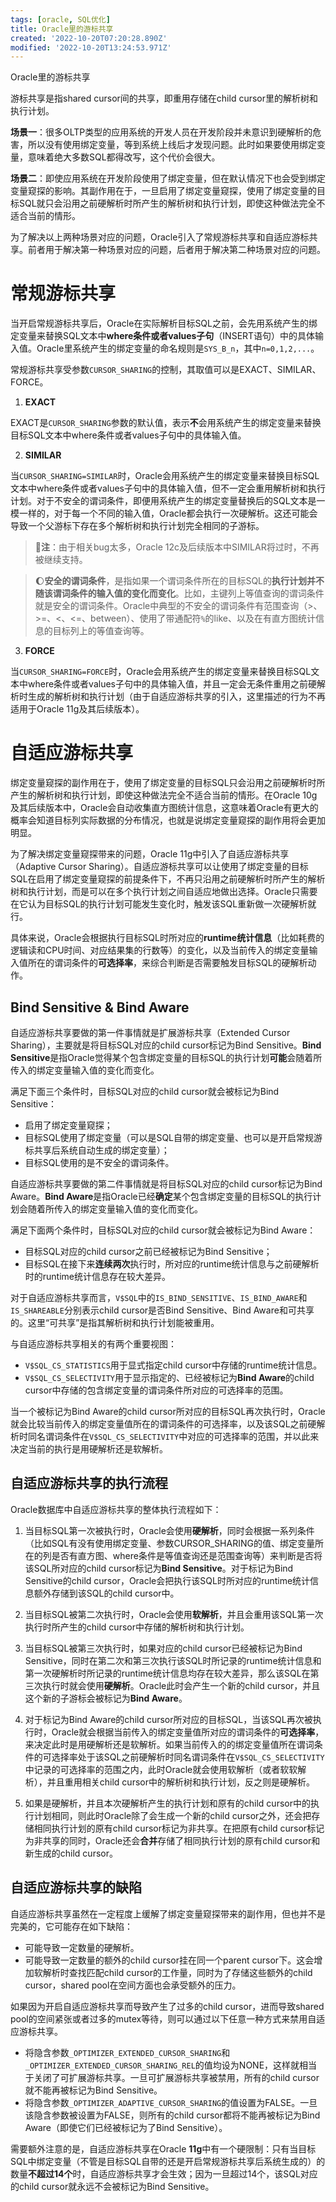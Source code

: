 ```yaml
---
tags: [oracle, SQL优化]
title: Oracle里的游标共享
created: '2022-10-20T07:20:28.890Z'
modified: '2022-10-20T13:24:53.971Z'
---
```


Oracle里的游标共享

游标共享是指shared cursor间的共享，即重用存储在child cursor里的解析树和执行计划。

**场景一**：很多OLTP类型的应用系统的开发人员在开发阶段并未意识到硬解析的危害，所以没有使用绑定变量，等到系统上线后才发现问题。此时如果要使用绑定变量，意味着绝大多数SQL都得改写，这个代价会很大。

**场景二**：即使应用系统在开发阶段使用了绑定变量，但在默认情况下也会受到绑定变量窥探的影响。其副作用在于，一旦启用了绑定变量窥探，使用了绑定变量的目标SQL就只会沿用之前硬解析时所产生的解析树和执行计划，即使这种做法完全不适合当前的情形。

为了解决以上两种场景对应的问题，Oracle引入了常规游标共享和自适应游标共享。前者用于解决第一种场景对应的问题，后者用于解决第二种场景对应的问题。

# 常规游标共享
当开启常规游标共享后，Oracle在实际解析目标SQL之前，会先用系统产生的绑定变量来替换SQL文本中**where条件或者values子句**（INSERT语句）中的具体输入值。Oracle里系统产生的绑定变量的命名规则是`SYS_B_n`，其中`n=0,1,2,...`。

常规游标共享受参数`CURSOR_SHARING`的控制，其取值可以是EXACT、SIMILAR、FORCE。

1. **EXACT**

EXACT是`CURSOR_SHARING`参数的默认值，表示**不**会用系统产生的绑定变量来替换目标SQL文本中where条件或者values子句中的具体输入值。

2. **SIMILAR**

当`CURSOR_SHARING=SIMILAR`时，Oracle会用系统产生的绑定变量来替换目标SQL文本中where条件或者values子句中的具体输入值，但不一定会重用解析树和执行计划。对于不安全的谓词条件，即便用系统产生的绑定变量替换后的SQL文本是一模一样的，对于每一个不同的输入值，Oracle都会执行一次硬解析。这还可能会导致一个父游标下存在多个解析树和执行计划完全相同的子游标。

>:eagle:**注**：由于相关bug太多，Oracle 12c及后续版本中SIMILAR将过时，不再被继续支持。

>:moon:**安全的谓词条件**，是指如果一个谓词条件所在的目标SQL的**执行计划并不随该谓词条件的输入值的变化而变化**。比如，主键列上等值查询的谓词条件就是安全的谓词条件。Oracle中典型的不安全的谓词条件有范围查询（>、>=、<、<=、between）、使用了带通配符`%`的like、以及在有直方图统计信息的目标列上的等值查询等。

3. **FORCE**

当`CURSOR_SHARING=FORCE`时，Oracle会用系统产生的绑定变量来替换目标SQL文本中where条件或者values子句中的具体输入值，并且一定会无条件重用之前硬解析时生成的解析树和执行计划（由于自适应游标共享的引入，这里描述的行为不再适用于Oracle 11g及其后续版本）。

# 自适应游标共享
绑定变量窥探的副作用在于，使用了绑定变量的目标SQL只会沿用之前硬解析时所产生的解析树和执行计划，即使这种做法完全不适合当前的情形。在Oracle 10g及其后续版本中，Oracle会自动收集直方图统计信息，这意味着Oracle有更大的概率会知道目标列实际数据的分布情况，也就是说绑定变量窥探的副作用将会更加明显。

为了解决绑定变量窥探带来的问题，Oracle 11g中引入了自适应游标共享（Adaptive Cursor Sharing）。自适应游标共享可以让使用了绑定变量的目标SQL在启用了绑定变量窥探的前提条件下，不再只沿用之前硬解析时所产生的解析树和执行计划，而是可以在多个执行计划之间自适应地做出选择。Oracle只需要在它认为目标SQL的执行计划可能发生变化时，触发该SQL重新做一次硬解析就行。

具体来说，Oracle会根据执行目标SQL时所对应的**runtime统计信息**（比如耗费的逻辑读和CPU时间、对应结果集的行数等）的变化，以及当前传入的绑定变量输入值所在的谓词条件的**可选择率**，来综合判断是否需要触发目标SQL的硬解析动作。

## Bind Sensitive & Bind Aware
自适应游标共享要做的第一件事情就是扩展游标共享（Extended Cursor Sharing），主要就是将目标SQL对应的child cursor标记为Bind Sensitive。**Bind Sensitive**是指Oracle觉得某个包含绑定变量的目标SQL的执行计划**可能**会随着所传入的绑定变量输入值的变化而变化。

满足下面三个条件时，目标SQL对应的child cursor就会被标记为Bind Sensitive：

- 启用了绑定变量窥探；
- 目标SQL使用了绑定变量（可以是SQL自带的绑定变量、也可以是开启常规游标共享后系统自动生成的绑定变量）；
- 目标SQL使用的是不安全的谓词条件。

自适应游标共享要做的第二件事情就是将目标SQL对应的child cursor标记为Bind Aware。**Bind Aware**是指Oracle已经**确定**某个包含绑定变量的目标SQL的执行计划会随着所传入的绑定变量输入值的变化而变化。

满足下面两个条件时，目标SQL对应的child cursor就会被标记为Bind Aware：

- 目标SQL对应的child cursor之前已经被标记为Bind Sensitive；
- 目标SQL在接下来**连续两次**执行时，所对应的runtime统计信息与之前硬解析时的runtime统计信息存在较大差异。

对于自适应游标共享而言，`V$SQL`中的`IS_BIND_SENSITIVE`、`IS_BIND_AWARE`和`IS_SHAREABLE`分别表示child cursor是否Bind Sensitive、Bind Aware和可共享的。这里“可共享”是指其解析树和执行计划能被重用。

与自适应游标共享相关的有两个重要视图：

- `V$SQL_CS_STATISTICS`用于显式指定child cursor中存储的runtime统计信息。
- `V$SQL_CS_SELECTIVITY`用于显示指定的、已经被标记为**Bind Aware**的child cursor中存储的包含绑定变量的谓词条件所对应的可选择率的范围。

当一个被标记为Bind Aware的child cursor所对应的目标SQL再次执行时，Oracle就会比较当前传入的绑定变量值所在的谓词条件的可选择率，以及该SQL之前硬解析时同名谓词条件在`V$SQL_CS_SELECTIVITY`中对应的可选择率的范围，并以此来决定当前的执行是用硬解析还是软解析。

## 自适应游标共享的执行流程
Oracle数据库中自适应游标共享的整体执行流程如下：

1. 当目标SQL第一次被执行时，Oracle会使用**硬解析**，同时会根据一系列条件（比如SQL有没有使用绑定变量、参数CURSOR_SHARING的值、绑定变量所在的列是否有直方图、where条件是等值查询还是范围查询等）来判断是否将该SQL所对应的child cursor标记为**Bind Sensitive**。对于标记为Bind Sensitive的child cursor，Oracle会把执行该SQL时所对应的runtime统计信息额外存储到该SQL的child cursor中。

2. 当目标SQL被第二次执行时，Oracle会使用**软解析**，并且会重用该SQL第一次执行时所产生的child cursor中存储的解析树和执行计划。

3. 当目标SQL被第三次执行时，如果对应的child cursor已经被标记为Bind Sensitive，同时在第二次和第三次执行该SQL时所记录的runtime统计信息和第一次硬解析时所记录的runtime统计信息均存在较大差异，那么该SQL在第三次执行时就会使用**硬解析**。Oracle此时会产生一个新的child cursor，并且这个新的子游标会被标记为**Bind Aware**。

4. 对于标记为Bind Aware的child cursor所对应的目标SQL，当该SQL再次被执行时，Oracle就会根据当前传入的绑定变量值所对应的谓词条件的**可选择率**，来决定此时是用硬解析还是软解析。如果当前传入的的绑定变量值所在谓词条件的可选择率处于该SQL之前硬解析时同名谓词条件在`V$SQL_CS_SELECTIVITY`中记录的可选择率的范围之内，此时Oracle就会使用软解析（或者软软解析），并且重用相关child cursor中的解析树和执行计划，反之则是硬解析。

5. 如果是硬解析，并且本次硬解析产生的执行计划和原有的child cursor中的执行计划相同，则此时Oracle除了会生成一个新的child cursor之外，还会把存储相同执行计划的原有child cursor标记为非共享。在把原有child cursor标记为非共享的同时，Oracle还会**合并**存储了相同执行计划的原有child cursor和新生成的child cursor。


## 自适应游标共享的缺陷
自适应游标共享虽然在一定程度上缓解了绑定变量窥探带来的副作用，但也并不是完美的，它可能存在如下缺陷：

- 可能导致一定数量的硬解析。
- 可能导致一定数量的额外的child cursor挂在同一个parent cursor下。这会增加软解析时查找匹配child cursor的工作量，同时为了存储这些额外的child cursor，shared pool在空间方面也会承受额外的压力。

如果因为开启自适应游标共享而导致产生了过多的child cursor，进而导致shared pool的空间紧张或者过多的mutex等待，则可以通过以下任意一种方式来禁用自适应游标共享。

- 将隐含参数`_OPTIMIZER_EXTENDED_CURSOR_SHARING`和`_OPTIMIZER_EXTENDED_CURSOR_SHARING_REL`的值均设为NONE，这样就相当于关闭了可扩展游标共享。一旦可扩展游标共享被禁用，所有的child cursor就不能再被标记为Bind Sensitive。
- 将隐含参数`_OPTIMIZER_ADAPTIVE_CURSOR_SHARING`的值设置为FALSE。一旦该隐含参数被设置为FALSE，则所有的child cursor都将不能再被标记为Bind Aware（即使它们已经被标记为了Bind Sensitive）。

需要额外注意的是，自适应游标共享在Oracle **11g**中有一个硬限制：只有当目标SQL中绑定变量（不管是目标SQL自带的还是开启常规游标共享后系统生成的）的数量**不超过14个**时，自适应游标共享才会生效；因为一旦超过14个，该SQL对应的child cursor就永远不会被标记为Bind Sensitive。



